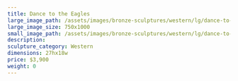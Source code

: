 ```yaml
---
title: Dance to the Eagles
large_image_path: /assets/images/bronze-sculptures/western/lg/dance-to-the-eagles.jpg
large_image_size: 750x1000
small_image_path: /assets/images/bronze-sculptures/western/lg/dance-to-the-eagles.jpg
description:
sculpture_category: Western
dimensions: 27hx18w
price: $3,900
weight: 0
---
```

